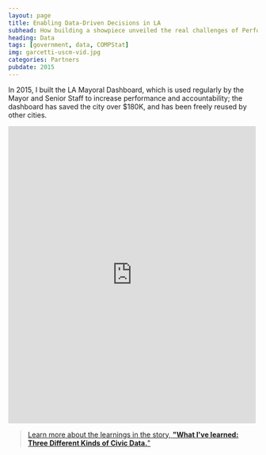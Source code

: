 ```yaml
---
layout: page
title: Enabling Data-Driven Decisions in LA
subhead: How building a showpiece unveiled the real challenges of PerformanceStat
heading: Data
tags: [government, data, COMPStat]
img: garcetti-uscm-vid.jpg
categories: Partners
pubdate: 2015
---
```

In 2015, I built the LA Mayoral Dashboard, which is used regularly by the Mayor and Senior Staff to increase performance and accountability; the dashboard has saved the city over $180K, and has been freely reused by other cities.

<div class="container-iframe"><iframe width="500" height="600" class="responsive-iframe" src="https://www.youtube.com/embed/FYnWs0jE0YI" title="YouTube video player" frameborder="0" allow="accelerometer; autoplay; clipboard-write; encrypted-media; gyroscope; picture-in-picture" allowfullscreen=""></iframe></div>

><a href="{{site.url}}/essays/2021/02/10/Dashboards/">Learn more about the learnings in the story, <strong>"What I've learned: Three Different Kinds of Civic Data.</strong>"</a>